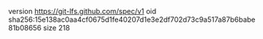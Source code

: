 version https://git-lfs.github.com/spec/v1
oid sha256:15e138ac0aa4cf0675d1fe40207d1e3e2df702d73c9a517a87b6babe81b08656
size 218
